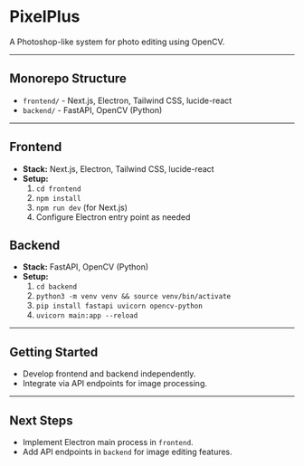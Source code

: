 # PixelPlus

A Photoshop-like system for photo editing using OpenCV.

---

## Monorepo Structure

- `frontend/` - Next.js, Electron, Tailwind CSS, lucide-react
- `backend/` - FastAPI, OpenCV (Python)

---

## Frontend

- **Stack:** Next.js, Electron, Tailwind CSS, lucide-react
- **Setup:**
  1. `cd frontend`
  2. `npm install`
  3. `npm run dev` (for Next.js)
  4. Configure Electron entry point as needed

## Backend

- **Stack:** FastAPI, OpenCV (Python)
- **Setup:**
  1. `cd backend`
  2. `python3 -m venv venv && source venv/bin/activate`
  3. `pip install fastapi uvicorn opencv-python`
  4. `uvicorn main:app --reload`

---

## Getting Started

- Develop frontend and backend independently.
- Integrate via API endpoints for image processing.

---

## Next Steps

- Implement Electron main process in `frontend`.
- Add API endpoints in `backend` for image editing features.

